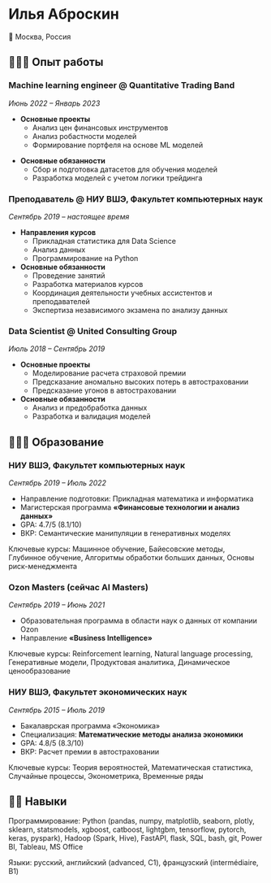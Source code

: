 # Илья Аброскин
📍 Москва, Россия



## 👨🏼‍💻 Опыт работы
### Machine learning engineer @ Quantitative Trading Band 

_Июнь 2022 – Январь 2023_

- **Основные проекты**
    * Анализ цен финансовых инструментов
    * Анализ робастности моделей
    * Формирование портфеля на основе ML моделей
* **Основные обязанности**
    * Сбор и подготовка датасетов для обучения моделей
    * Разработка моделей с учетом логики трейдинга
 
### Преподаватель @ НИУ ВШЭ, Факультет компьютерных наук

_Сентябрь 2019 – настоящее время_

* **Направления курсов**
    * Прикладная статистика для Data Science
    * Анализ данных
    * Программирование на Python
* **Основные обязанности**
    * Проведение занятий
    * Разработка материалов курсов
    * Координация деятельности учебных ассистентов и преподавателей
    * Экспертиза независимого экзамена по анализу данных
 
### Data Scientist @ United Consulting Group

_Июль 2018 – Сентябрь 2019_

* **Основные проекты**
    * Моделирование расчета страховой премии
    * Предсказание аномально высоких потерь в автостраховании
    * Предсказание угонов в автостраховании
* **Основные обязанности**
    * Анализ и предобработка данных
    * Разработка и валидация моделей
 
## 👨🏼‍🎓 Образование
### НИУ ВШЭ, Факультет компьютерных наук
_Сентябрь 2019 – Июль 2022_

- Направление подготовки: Прикладная математика и информатика
- Магистерская программа **«Финансовые технологии и анализ данных»**
- GPA: 4.7/5 (8.1/10)
- ВКР: Семантические манипуляции в генеративных моделях

Ключевые курсы: Машинное обучение, Байесовские методы, Глубинное обучение, Алгоритмы обработки больших данных, Основы риск-менеджмента
 
### Ozon Masters (сейчас AI Masters)
_Сентябрь 2019 – Июнь 2021_
- Образовательная программа в области наук о данных от компании Ozon
- Направление **«Business Intelligence»**

Ключевые курсы: Reinforcement learning, Natural language processing, Генеративные модели, Продуктовая аналитика, Динамическое ценообразование
 
### НИУ ВШЭ, Факультет экономических наук
_Сентябрь 2015 – Июль 2019_
- Бакалаврская программа «Экономика»
- Специализация: **Математические методы анализа экономики**
- GPA: 4.8/5 (8.3/10)
- ВКР: Расчет премии в автостраховании 

Ключевые курсы: Теория вероятностей, Математическая статистика, Случайные процессы, Эконометрика, Временные ряды
 
## 💪🏼 Навыки
Программирование: Python (pandas, numpy, matplotlib, seaborn, plotly, sklearn, statsmodels, xgboost, catboost, lightgbm, tensorflow, pytorch, keras, pyspark), Hadoop (Spark, Hive), FastAPI, flask, SQL, bash, git, Power BI, Tableau, MS Office

Языки: русский, английский (advanced, C1), французский (intermédiaire, B1)
